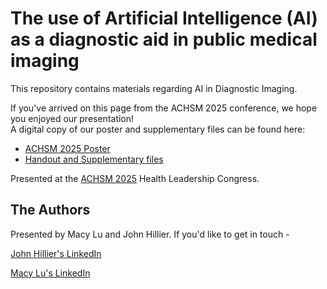 # The use of Artificial Intelligence (AI) as a diagnostic aid in public medical imaging​
This repository contains materials regarding AI in Diagnostic Imaging.

If you've arrived on this page from the ACHSM 2025 conference, we hope you enjoyed our presentation!  
A digital copy of our poster and supplementary files can be found here:
 - [ACHSM 2025 Poster](https://github.com/HilliJ/MedicalImagingAI/blob/main/ACHSM%202025/ACHSM2025_AI_In_Medical_Imaging.jpg)
 - [Handout and Supplementary files](https://github.com/HilliJ/MedicalImagingAI/blob/main/ACHSM%202025/)

Presented at the [ACHSM 2025](https://www.achsm.org.au/events/2025-congress-darwin/) Health Leadership Congress.

## The Authors
Presented by Macy Lu and John Hillier.
If you'd like to get in touch -

[John Hillier's LinkedIn](https://www.linkedin.com/in/john-hillier-ba0287308/)

[Macy Lu's LinkedIn](https://www.linkedin.com/in/macy-lu-91278925b/)
